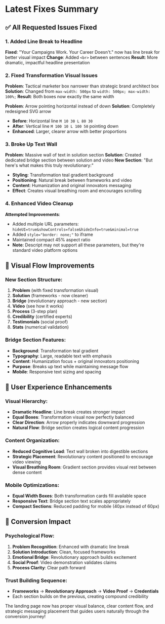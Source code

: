# Latest Fixes Summary

## ✅ All Requested Issues Fixed

### 1. **Added Line Break to Headline**
**Fixed**: "Your Campaigns Work. Your Career Doesn't." now has line break for better visual impact
**Change**: Added `<br>` between sentences
**Result**: More dramatic, impactful headline presentation

### 2. **Fixed Transformation Visual Issues**
**Problem**: Tactical marketer box narrower than strategic brand architect box
**Solution**: Changed from `max-width: 500px` to `width: 500px; max-width: 100%;`
**Result**: Both boxes now exactly the same width

**Problem**: Arrow pointing horizontal instead of down
**Solution**: Completely redesigned SVG arrow
- **Before**: Horizontal line `M 10 30 L 80 30`
- **After**: Vertical line `M 100 10 L 100 50` pointing down
- **Enhanced**: Larger, clearer arrow with better proportions

### 3. **Broke Up Text Wall**
**Problem**: Massive wall of text in solution section
**Solution**: Created dedicated bridge section between solution and video
**New Section**: "But here's what makes this truly revolutionary:"
- **Styling**: Transformation teal gradient background
- **Positioning**: Natural break between frameworks and video
- **Content**: Humanization and original innovators messaging
- **Effect**: Creates visual breathing room and encourages scrolling

### 4. **Enhanced Video Cleanup**
**Attempted Improvements**:
- Added multiple URL parameters: `hideUI=true&showControls=false&hideInfo=true&minimal=true`
- Added `style="border: none;"` to iframe
- Maintained compact 45% aspect ratio
- **Note**: Descript may not support all these parameters, but they're standard video platform options

## 🎨 Visual Flow Improvements

### **New Section Structure**:
1. **Problem** (with fixed transformation visual)
2. **Solution** (frameworks - now cleaner)
3. **Bridge** (revolutionary approach - new section)
4. **Video** (see how it works)
5. **Process** (3-step plan)
6. **Credibility** (certified experts)
7. **Testimonials** (social proof)
8. **Stats** (numerical validation)

### **Bridge Section Features**:
- **Background**: Transformation teal gradient
- **Typography**: Large, readable text with emphasis
- **Content**: Humanization focus + original innovators positioning
- **Purpose**: Breaks up text while maintaining message flow
- **Mobile**: Responsive text sizing and spacing

## 🎯 User Experience Enhancements

### **Visual Hierarchy**:
- **Dramatic Headline**: Line break creates stronger impact
- **Equal Boxes**: Transformation visual now perfectly balanced
- **Clear Direction**: Arrow properly indicates downward progression
- **Natural Flow**: Bridge section creates logical content progression

### **Content Organization**:
- **Reduced Cognitive Load**: Text wall broken into digestible sections
- **Strategic Placement**: Revolutionary content positioned to encourage video viewing
- **Visual Breathing Room**: Gradient section provides visual rest between dense content

### **Mobile Optimizations**:
- **Equal Width Boxes**: Both transformation cards fill available space
- **Responsive Text**: Bridge section text scales appropriately
- **Compact Sections**: Reduced padding for mobile (40px instead of 60px)

## 🚀 Conversion Impact

### **Psychological Flow**:
1. **Problem Recognition**: Enhanced with dramatic line break
2. **Solution Introduction**: Clean, focused frameworks
3. **Emotional Bridge**: Revolutionary approach builds excitement
4. **Social Proof**: Video demonstration validates claims
5. **Process Clarity**: Clear path forward

### **Trust Building Sequence**:
- **Frameworks** → **Revolutionary Approach** → **Video Proof** → **Credentials**
- Each section builds on the previous, creating compound credibility

The landing page now has proper visual balance, clear content flow, and strategic messaging placement that guides users naturally through the conversion journey!